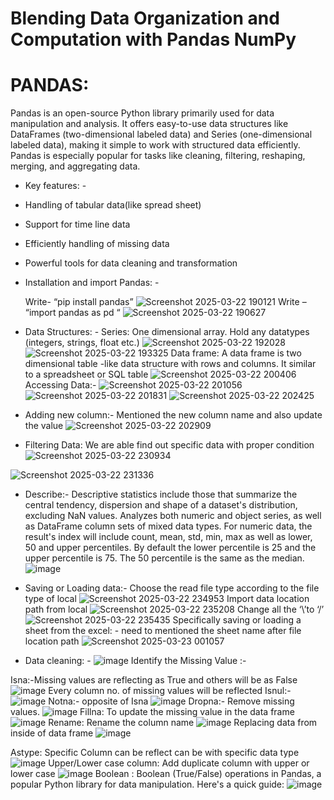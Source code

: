 
# Blending Data Organization and Computation with Pandas NumPy


# PANDAS: 
Pandas is an open-source Python library primarily used for data manipulation and analysis. It offers easy-to-use data structures like DataFrames (two-dimensional labeled data) and Series (one-dimensional labeled data), making it simple to work with structured data efficiently. Pandas is especially popular for tasks like cleaning, filtering, reshaping, merging, and aggregating data.
* Key features: -
* Handling of tabular data(like spread sheet)
* Support for time line data
* Efficiently handling of missing data
* Powerful tools for data cleaning and transformation 

* Installation and import Pandas: -
   
   Write- “pip install pandas”
![Screenshot 2025-03-22 190121](https://github.com/user-attachments/assets/80c91317-900b-4c29-bbe3-1a7715cf756d)
Write – “import pandas as pd “
![Screenshot 2025-03-22 190627](https://github.com/user-attachments/assets/4201827c-0ac3-40ad-9280-63d1a737ee1a)
* Data Structures: -
Series: One dimensional array. Hold any datatypes (integers, strings, float etc.)
![Screenshot 2025-03-22 192028](https://github.com/user-attachments/assets/a521787a-d2b9-4f89-a454-365f996e032f)
![Screenshot 2025-03-22 193325](https://github.com/user-attachments/assets/f44d8daa-bcfe-4fac-bdc2-f79ad812d1e1)
Data frame: A data frame is two dimensional table -like data structure with rows and columns. It similar to a spreadsheet or SQL table
![Screenshot 2025-03-22 200406](https://github.com/user-attachments/assets/e38f206c-7837-434e-afe7-708f899d2425)
Accessing Data:-
 ![Screenshot 2025-03-22 201056](https://github.com/user-attachments/assets/60296eae-b1cc-42de-bf6a-f7a6d6798f14)
![Screenshot 2025-03-22 201831](https://github.com/user-attachments/assets/f969195f-aa1f-4670-8a40-4b69dff8e9b0)
![Screenshot 2025-03-22 202425](https://github.com/user-attachments/assets/5dfda84f-e2df-4aaf-8e81-7a328fb3e57b)

* Adding new column:-
Mentioned the new column name and also update the value
![Screenshot 2025-03-22 202909](https://github.com/user-attachments/assets/cddad282-aeea-490d-8427-84b0c19ed408)

* Filtering Data:
We are able find out specific data with proper condition 
![Screenshot 2025-03-22 230934](https://github.com/user-attachments/assets/e7ae0819-4c4f-4f26-89c5-96b6b184ebd1)

![Screenshot 2025-03-22 231336](https://github.com/user-attachments/assets/0672de81-c7e2-4e1f-89f8-c7b2dc3b6995)

* Describe:- 
Descriptive statistics include those that summarize the central tendency, dispersion and shape of a dataset's distribution, excluding NaN values.
Analyzes both numeric and object series, as well as DataFrame column sets of mixed data types. 
For numeric data, the result's index will include count, mean, std, min, max as well as lower, 50 and upper percentiles. By default the lower percentile is 25 and the upper percentile is 75. The 50 percentile is the same as the median.
![image](https://github.com/user-attachments/assets/1c041805-1a7c-4f6b-a175-d770ce3acd7c)

* Saving or Loading data:-
Choose the read file type according to the file type of local 
![Screenshot 2025-03-22 234953](https://github.com/user-attachments/assets/231ac174-3c84-44a6-99d9-8e9f50fc5554)
Import data location path from local 
![Screenshot 2025-03-22 235208](https://github.com/user-attachments/assets/40523c8b-5351-4328-a87e-7e70bb39a178)
Change all the ‘\’to ‘/’
![Screenshot 2025-03-22 235435](https://github.com/user-attachments/assets/8517ff86-6126-4a5d-88c5-9f85401e722c)
Specifically saving or loading a sheet from the excel: - need to mentioned the sheet name after file location path 
![Screenshot 2025-03-23 001057](https://github.com/user-attachments/assets/6299ddd9-d5b2-4edc-a32c-f527bc86cdd3)

* Data cleaning: -
![image](https://github.com/user-attachments/assets/f32b4aea-301f-42cc-af51-45ba5cf55ff7)
Identify the Missing Value :-

Isna:-Missing values are reflecting as True and others will be as False
![image](https://github.com/user-attachments/assets/0039fa23-71b1-441c-a93d-1b38878d7204)
Every column no. of missing values will be reflected 
Isnul:-![image](https://github.com/user-attachments/assets/fb35d806-5301-4667-b0a8-87df179480d7)
Notna:- opposite of Isna
![image](https://github.com/user-attachments/assets/a683954b-078b-49cd-948e-959689370a98)
Dropna:- Remove missing values.
![image](https://github.com/user-attachments/assets/239b4cac-14c9-433e-b4de-d20f34bc7f7b)
Fillna: To update the missing value in the data frame
![image](https://github.com/user-attachments/assets/d007c250-d6ac-4f4d-9c95-c1785de48848)
Rename:
Rename the column name
![image](https://github.com/user-attachments/assets/11e35800-4c65-46d6-bfe2-a3f68ff16e0c)
Replacing data from inside of data frame
![image](https://github.com/user-attachments/assets/07ebe264-de48-4f33-b23d-446b97b2c9db)

Astype: Specific Column can be reflect can be with specific data type 
![image](https://github.com/user-attachments/assets/623f9efe-cf34-417a-8108-8b6cd7325b82)
Upper/Lower case column:
Add  duplicate column with upper or lower case
![image](https://github.com/user-attachments/assets/767186e3-0141-4b8c-93ab-fd01a2e9e3c7)
Boolean :
Boolean (True/False) operations in Pandas, a popular Python library for data manipulation. Here's a quick guide:
![image](https://github.com/user-attachments/assets/0af705b6-bd91-4896-a5ab-961dc350f4b1)





